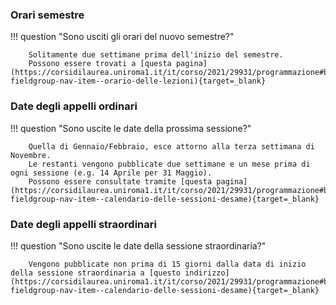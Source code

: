 <style>
  .md-typeset h1,
  .md-content__button {
    display: none;
  }
</style>

### Orari semestre

!!! question "Sono usciti gli orari del nuovo semestre?"

		Solitamente due settimane prima dell'inizio del semestre.
		Possono essere trovati a [questa pagina](https://corsidilaurea.uniroma1.it/it/corso/2021/29931/programmazione#bootstrap-fieldgroup-nav-item--orario-delle-lezioni){target=_blank}

### Date degli appelli ordinari

!!! question "Sono uscite le date della prossima sessione?"

		Quella di Gennaio/Febbraio, esce attorno alla terza settimana di Novembre.
		Le restanti vengono pubblicate due settimane e un mese prima di ogni sessione (e.g. 14 Aprile per 31 Maggio).
		Possono essere consultate tramite [questa pagina](https://corsidilaurea.uniroma1.it/it/corso/2021/29931/programmazione#bootstrap-fieldgroup-nav-item--calendario-delle-sessioni-desame){target=_blank}

### Date degli appelli straordinari

!!! question "Sono uscite le date della sessione straordinaria?"

		Vengono pubblicate non prima di 15 giorni dalla data di inizio della sessione straordinaria a [questo indirizzo](https://corsidilaurea.uniroma1.it/it/corso/2021/29931/programmazione#bootstrap-fieldgroup-nav-item--calendario-delle-sessioni-desame){target=_blank}